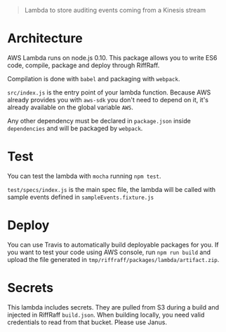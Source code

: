 > Lambda to store auditing events coming from a Kinesis stream

# Architecture

AWS Lambda runs on node.js 0.10. This package allows you to write ES6 code, compile, package and deploy through RiffRaff.

Compilation is done with `babel` and packaging with `webpack`.

`src/index.js` is the entry point of your lambda function. Because AWS already provides you with `aws-sdk` you don't need to depend on it, it's already available on the global variable `AWS`.

Any other dependency must be declared in `package.json` inside `dependencies` and will be packaged by `webpack`.

# Test

You can test the lambda with `mocha` running `npm test`.

`test/specs/index.js` is the main spec file, the lambda will be called with sample events defined in `sampleEvents.fixture.js`

# Deploy

You can use Travis to automatically build deployable packages for you. If you want to test your code using AWS console, run `npm run build` and upload the file generated in `tmp/riffraff/packages/lambda/artifact.zip`.

# Secrets

This lambda includes secrets. They are pulled from S3 during a build and injected in RiffRaff `build.json`. When building locally, you need valid credentials to read from that bucket. Please use Janus.
